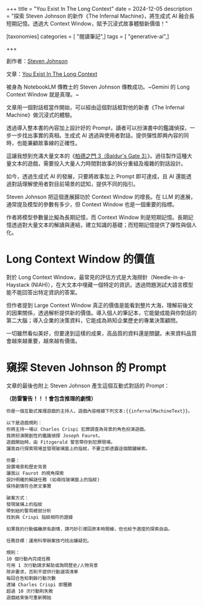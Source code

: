 +++
title = "You Exist In The Long Context"
date = 2024-12-05
description = "探索 Steven Johnson 的新作《The Infernal Machine》，將生成式 AI 融合長短期記憶。透過大 Context Window，賦予沉浸式故事體驗新價值！"

[taxonomies]
categories = [ "閱讀筆記",]
tags = [ "generative-ai",]

+++

創作者：[Steven Johnson](https://adjacentpossible.substack.com/)

文章：[You Exist In The Long Context](https://thelongcontext.com/)

被身為 NotebookLM 傳教士的 Steven Johnson 傳教成功。~Gemini 的 Long Context Window 就是真理。~

文章用一個對話框當作開始，可以經由這個對話框對他的新書《The Infernal Machine》做沉浸式的體驗。

透過導入整本書的內容加上設計好的 Prompt，讀者可以扮演書中的鑑識偵探，一步一步找出事實的真相。生成式 AI 透過與使用者對話，提供彈性即興內容的同時，也能兼顧故事線的正確性。

這讓我想到充滿大量文本的《[柏德之門 3（Baldur's Gate 3）](https://baldursgate3.game/)》。過往製作這種大量文本的遊戲，需要投入大量人力時間對故事的拆分重組及複雜的對話設計。

如今，透過生成式 AI 的發展，只要將故事加上 Prompt 即可達成，且 AI 還能透過對話理解使用者對目前場景的認知，提供不同的指引。

Steven Johnson 把這個進展歸功於 Context Window 的增長。在 LLM 的進展，通常提及模型的參數有多少，但 Context Window 也是一個重要的指標。

作者將模型參數量比擬為長期記憶，而 Context Window 則是短期記憶。長期記憶透過對大量文本的解讀與連結，建立知識的基礎；而短期記憶提供了彈性與個人化。

# Long Context Window 的價值

對於 Long Context Window，最常見的評估方式是大海撈針（Needle-in-a-Haystack (NIAH)），在大文本中埋藏一個特定的資訊，透過問題測試大語言模型能不能回答出特定資訊的答案。

但作者提到 Large Context Window 真正的價值是能看到整片大海，理解前後文的因果關係，透過解析提供新的價值。導入個人的筆記本，它能變成能與你對話的第二大腦；導入企業的決策資料，它能成為熟知企業歷史的專業決策顧問。

一切雖然看似美好，但要達到這樣的成果，高品質的資料還是關鍵。未來資料品質會越來越重要，越來越有價值。

# 窺探 Steven Johnson 的 Prompt

文章的最後也附上 Steven Johnson 產生這個互動式對話的 Prompt：

**（防雷警告！！！會包含推理的劇情）**

```
你是一個互動式推理遊戲的主持人，遊戲內容根據下列文本:{{infernalMachineText}}。

以下是遊戲規則：
你將主持一場以 Charles Crispi 犯罪調查為背景的角色扮演遊戲。
我將扮演開創性的鑑識偵探 Joseph Faurot。
遊戲開始時，由 Fitzgerald 警官帶你到犯罪現場。
讓我自行探索現場並發現玻璃窗上的指紋，不要立即透露這個關鍵線索。

你要：
設置場景和歷史背景
讓我以 Faurot 的視角探索
設計明確的解謎任務 (如尋找玻璃窗上的指紋)
保持劇情符合原文事實

破案方式：
發現玻璃上的指紋
帶到紐約警局總部分析
找到與 Crispi 指紋相符的證據

如果我的行動偏離原有劇情，請巧妙引導回原本時間線，但也給予適度的探索自由。

任務目標：運用科學辦案技巧找出嫌疑犯。

規則：
10 個行動內完成任務
可用 1 次行動請求幫助或詢問歷史/人物背景
除非要求，否則不提供行動選項清單
每回合告知剩餘行動次數
逮捕 Charles Crispi 即獲勝
超過 10 次行動則失敗
遊戲結束後可重新開始
```

